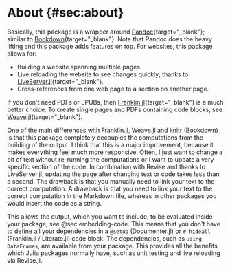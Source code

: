 # About {#sec:about}

Basically, this package is a wrapper around [Pandoc](https://pandoc.org/){target="_blank"}; similar to [Bookdown](https://bookdown.org){target="_blank"}.
Note that Pandoc does the heavy lifting and this package adds features on top.
For websites, this package allows for:

- Building a website spanning multiple pages.
- Live reloading the website to see changes quickly; thanks to [LiveServer.jl](https://github.com/tlienart/LiveServer.jl){target="_blank"}.
- Cross-references from one web page to a section on another page.

If you don't need PDFs or EPUBs, then [Franklin.jl](https://github.com/tlienart/Franklin.jl){target="_blank"} is a much better choice.
To create single pages and PDFs containing code blocks, see [Weave.jl](https://github.com/JunoLab/Weave.jl){target="_blank"}.

One of the main differences with Franklin.jl, Weave.jl and knitr (Bookdown) is that this package completely decouples the computations from the building of the output.
I think that this is a major improvement, because it makes everything feel much more responsive.
Often, I just want to change a bit of text without re-running the computations or I want to update a very specific section of the code.
In combination with Revise and thanks to LiveServer.jl, updating the page after changing text or code takes less than a second.
The drawback is that you manually need to link your text to the correct computation.
A drawback is that you need to link your text to the correct computation in the Markdown file, whereas in other packages you would insert the code as a string.

This allows the output, which you want to include, to be evaluated inside your package, see @sec:embedding-code.
This means that you don't have to define all your dependencies in a `@setup` (Documenter.jl) or `# hideall` (Franklin.jl / Literate.jl) code block.
The dependencies, such as `using DataFrames`, are available from your package.
This provides all the benefits which Julia packages normally have, such as unit testing and live reloading via Revise.jl.
